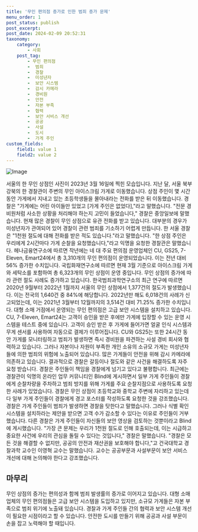 ```yaml
---
title: '무인 편의점 증가로 인한 범죄 증가 문제'
menu_order: 1
post_status: publish
post_excerpt: 
post_date: 2024-02-09 20:52:31
taxonomy:
    category:
        - 사회
    post_tag:
        - 무인 편의점
        -  범죄
        -  경찰
        -  미성년자
        -  보안 시스템
        -  감시 카메라
        -  경비원
        -  안전
        -  자본 부족
        -  협력
        -  보안 서비스 개선
        -  공공
        -  사설
        -  도시
        -  가게 주인
custom_fields:
    field1: value 1
    field2: value 2
---
```


![Image](https://imgnews.pstatic.net/image/640/2024/02/09/0000049825_001_20240209142201676.jpg?type=w647)

서울의 한 무인 상점인 사진이 2023년 3월 16일에 찍힌 모습입니다. 지난 달, 서울 북부 강북의 한 경찰관이 주변의 무인 아이스크림 가게로 이동했습니다. 상점 주인이 몇 시간동안 가게에서 지내고 있는 초등학생들을 몰아내라는 전화를 받은 뒤 이동했습니다. 
경찰은 "가게에는 어린 아이들만 있었고 [가게 주인은 없었다],"라고 말했습니다. "전문 경비원처럼 사소한 상황을 처리해야 하는지 고민이 들었습니다," 경찰은 중앙일보에 말했습니다. 
현재 많은 경찰이 무인 상점으로 유관 전화를 받고 있습니다. 대부분의 경우가 미성년자가 관여되어 있어 경찰이 관련 범죄를 기소하기 어렵게 만듭니다. 
한 서울 경찰은 "1천원 절도에 대해 전화를 받은 적도 있습니다."라고 말했습니다. "한 상점 주인은 우리에게 2시간마다 가게 순찰을 요청했습니다,"라고 익명을 요청한 경찰관은 말했습니다. 
헤나금융연구소에 따르면 작년에는 네 대 주요 편의점 운영업체인 CU, GS25, 7-Eleven, Emart24에서 총 3,310개의 무인 편의점이 운영되었습니다. 이는 전년 대비 56% 증가한 수치입니다. 
국립화재연구소에 따르면 현재 3월 기준으로 아이스크림 가게와 세탁소를 포함하여 총 6,323개의 무인 상점이 운영 중입니다. 
무인 상점의 증가에 따라 관련 절도 사례도 증가하고 있습니다. 한국범죄과학연구소의 최근 연구에 따르면 2020년 9월부터 2022년 1월까지 서울의 무인 상점에서 1,377건의 절도가 발생했습니다. 이는 전국의 1,640건 중 84%에 해당합니다. 
2022년만 해도 6,018건의 사례가 신고되었는데, 이는 2021년 3월부터 12월까지의 3,514건 대비 71.25% 증가한 수치입니다. 
대형 소매 거점에서 운영되는 무인 편의점은 고급 보안 시스템을 설치하고 있습니다. CU, 7-Eleven, Emart24는 고객이 승인을 받은 후에만 가게에 입장할 수 있는 운영 시스템을 테스트 중에 있습니다. 
고객이 승인 받은 후 가게에 들어가면 얼굴 인식 시스템과 무게 센서를 사용하여 자동으로 결제가 이루어집니다. CU와 GS25는 또한 24시간 동안 가게를 모니터링하고 범죄가 발생하면 즉시 경비원을 파견하는 사설 경비 회사와 협력하고 있습니다. 
그러나 자본이나 자원이 부족한 개인 소유의 소규모 가게는 미성년자들에 의한 범죄의 위험에 노출되어 있습니다. 많은 가게들이 안전을 위해 감시 카메라에 의존하고 있습니다. 결과적으로 경찰은 갈등이나 절도와 같은 사건을 해결하도록 자주 요청 받습니다. 
경찰은 주인들이 책임을 경찰에게 넘기고 있다고 불평합니다. 최근에는 경찰관이 익명의 온라인 업무 커뮤니티인 Blind에 게시하면서 일부 가게 주인들이 경찰에게 순찰차량을 주차하고 범죄 방지를 위해 가게를 주요 순찰지점으로 사용하도록 요청한 사례가 있었습니다. 
경찰은 무인 상점이 초등학교와 중학교 주변에 자리하고 있는데다 일부 가게 주인들이 경찰에게 경고 포스터를 작성하도록 요청한 것을 강조했습니다. 
경찰은 가게 주인들이 범죄가 발생하면 경찰을 탓한다고 말했습니다. 그러나 식별 확인 시스템을 설치하라는 제안을 받으면 고객 수가 감소할 수 있다는 이유로 주인들이 거부했습니다. 
다른 경찰은 가게 주인들이 자신들의 보안 영상을 검토하는 것뿐이라고 Blind에 게시했습니다. "가장 큰 문제는 우리가 1천원 절도로 인해 호출되는데, 이는 시급하고 중요한 사건에 우리의 관심을 돌릴 수 있다는 것입니다," 경찰은 말했습니다. 
"경찰은 모든 것을 해결할 수 없지만, 공공의 안전과 재산권을 보호해야 합니다,"고 건국대학교 경찰과학 교수인 이영혁 교수는 말했습니다. 교수는 공공부문과 사설부문이 보안 서비스 개선에 대해 논의해야 한다고 강조했습니다. 
## 마무리
무인 상점의 증가는 편의성과 함께 범죄 발생률의 증가로 이어지고 있습니다. 대형 소매업체의 무인 편의점들은 고급 보안 시스템을 도입하고 있지만, 소규모 가게들은 자본 부족으로 범죄 위기에 노출돼 있습니다. 경찰과 가게 주인들 간의 협력과 보안 시스템 개선이 필요한 시점이라고 할 수 있습니다. 안전한 도시를 만들기 위해 공공과 사설 부문이 손을 잡고 노력해야 할 때입니다.
